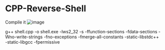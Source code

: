 # CPP-Reverse-Shell

Compile it 
![image](https://user-images.githubusercontent.com/96126679/181670089-03f80a6e-abdf-4c2b-837b-d4f3bdfdf464.png)

g++ shell.cpp -o shell.exe -lws2_32 -s -ffunction-sections -fdata-sections -Wno-write-strings -fno-exceptions -fmerge-all-constants -static-libstdc++ -static-libgcc -fpermissive


